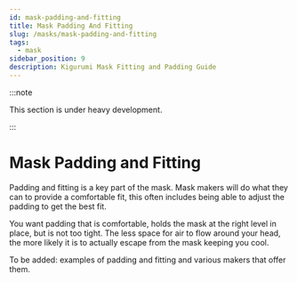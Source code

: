 ```yaml
---
id: mask-padding-and-fitting
title: Mask Padding And Fitting
slug: /masks/mask-padding-and-fitting
tags:
  - mask
sidebar_position: 9
description: Kigurumi Mask Fitting and Padding Guide
---
```

:::note

This section is under heavy development.

:::

# Mask Padding and Fitting

Padding and fitting is a key part of the mask. Mask makers will do what they can to provide a comfortable fit, this often includes being able to adjust the padding to get the best fit.

You want padding that is comfortable, holds the mask at the right level in place, but is not too tight. The less space for air to flow around your head, the more likely it is to actually escape from the mask keeping you cool.

To be added: examples of padding and fitting and various makers that offer them.